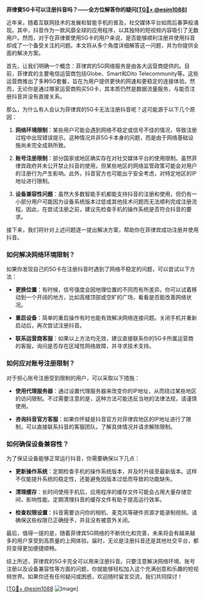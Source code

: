 **菲律賓5G卡可以注册抖音吗？——全方位解答你的疑问[[TG💪+ @esim1088](https://t.me/s/esim1088)]**

近年来，随着互联网技术的发展和智能手机的普及，社交媒体平台如雨后春笋般涌现。其中，抖音作为一款风靡全球的应用程序，以其独特的短视频内容吸引了无数用户。然而，对于在菲律賓使用5G卡的用户来说，是否能够顺利注册并使用抖音却成了一个备受关注的问题。本文将从多个角度详细解答这一问题，并为你提供全面的解决方案。

首先，让我们明确一个概念：菲律宾的5G网络服务是由各大运营商提供的。目前，菲律宾的主要电信运营商包括Globe、Smart和Dito Telecommunity等。这些运营商推出了多种5G套餐，旨在为用户提供更快的网速和更稳定的连接体验。然而，无论你是通过哪家运营商购买5G卡，其本质仍然是数据流量服务，与能否注册抖音并没有直接关系。

那么，为什么有人会认为菲律宾的5G卡无法注册抖音呢？这可能源于以下几个原因：

1. **网络环境限制**：某些用户可能会遇到网络不稳定或信号不佳的情况，导致注册过程中出现错误提示。这种情况并非5G卡本身的问题，而是由于网络基础设施尚未完全成熟所致。
   
2. **账号注册限制**：部分国家或地区确实存在对社交媒体平台的使用限制。虽然菲律宾政府并未公开禁止抖音的使用，但某些地区的网络监管政策可能会对用户的注册行为产生影响。此外，抖音官方也可能出于安全考虑，对特定地区的IP地址进行限制。

3. **设备兼容性问题**：虽然大多数智能手机都能支持抖音的注册和使用，但仍有一小部分用户可能因为设备系统版本过低或其他技术问题而无法顺利完成注册流程。因此，在尝试注册之前，建议先检查手机的操作系统是否符合抖音的要求。

接下来，我们将针对上述问题逐一提出解决方案，帮助你在菲律宾成功注册并使用抖音。

### 如何解决网络环境限制？

如果你发现自己的5G卡在注册抖音时遇到了网络不稳定的问题，可以尝试以下方法：

- **更换位置**：有时候，信号强度会因地理位置的不同而有所差异。你可以试着移动到一个开阔的地方，比如高楼顶部或空旷的广场，看看是否能改善网络状况。
  
- **重启设备**：简单的重启操作有时也能有效解决网络连接问题。关闭手机并重新启动后，再次尝试注册抖音。

- **联系运营商客服**：如果以上方法均无效，建议直接联系你的5G卡所属运营商的客服，询问是否存在区域性网络故障，并寻求技术支持。

### 如何应对账号注册限制？

对于担心账号注册受到限制的用户，可以采取以下措施：

- **使用代理服务器**：通过设置代理服务器来改变你的IP地址，从而绕过某些地区的访问限制。不过需要注意的是，这种方法可能违反当地的法律法规，请谨慎使用。

- **咨询抖音官方客服**：如果你怀疑是抖音官方对菲律宾地区的IP地址进行了限制，可以直接联系抖音的客服团队，了解具体情况并请求解除限制。

### 如何确保设备兼容性？

为了保证设备能够正常运行抖音，你需要确保以下几点：

- **更新操作系统**：定期检查手机的操作系统版本，并及时升级至最新版本。这样不仅能提升系统的稳定性，还能避免因版本过低而导致的功能缺失。

- **清理缓存**：长时间使用手机后，应用程序的缓存文件可能会占用大量存储空间，影响性能。定期清理抖音的缓存文件有助于提高运行效率。

- **检查权限设置**：抖音需要访问你的相机、麦克风等硬件资源才能录制视频。请确保这些权限已正确授予，并且没有被意外关闭。

最后，值得一提的是，随着菲律宾5G网络的不断优化和完善，未来将会有越来越多的用户享受到高质量的上网体验。届时，无论是注册抖音还是其他社交平台，都将变得更加便捷顺畅。

综上所述，菲律宾的5G卡完全可以用来注册抖音。只要注意解决网络环境、账号注册以及设备兼容性等方面的问题，你就能够轻松加入这个充满创意和乐趣的短视频世界。如果你还有任何疑问或困惑，欢迎随时留言交流，我们共同探讨！

[[TG💪+ @esim1088](https://t.me/s/esim1088) ![Image](https://i.postimg.cc/4NQfJmqS/Snipaste-2025-05-13-00-14-12.png)]